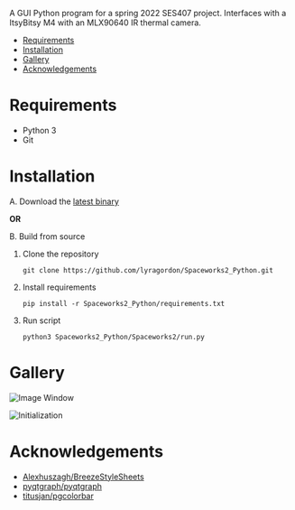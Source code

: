 A GUI Python program for a spring 2022 SES407 project. Interfaces with a ItsyBitsy M4 with an MLX90640 IR thermal camera.


- [Requirements](#requirements)
- [Installation](#installation)
- [Gallery](#gallery)
- [Acknowledgements](#acknowledgements)
# Requirements
 - Python 3
 - Git
# Installation
A. Download the [latest binary](https://github.com/lyragordon/Spaceworks2_Python/releases/tag/v0.1)

**OR**
   
B. Build from source
1. Clone the repository

	```git clone https://github.com/lyragordon/Spaceworks2_Python.git```

2. Install requirements

	```pip install -r Spaceworks2_Python/requirements.txt```
		
3. Run script
	
	```python3 Spaceworks2_Python/Spaceworks2/run.py```

# Gallery

![Image Window](https://github.com/lyragordon/Spaceworks2_Python/blob/resources/gallery/ImageWindow.png?raw=true)

![Initialization](https://github.com/lyragordon/Spaceworks2_Python/blob/resources/gallery/Initialization.png?raw=true)

# Acknowledgements
 - [Alexhuszagh/BreezeStyleSheets](https://github.com/Alexhuszagh/BreezeStyleSheets)
 - [pyqtgraph/pyqtgraph](https://github.com/pyqtgraph/pyqtgraph)
 - [titusjan/pgcolorbar](https://github.com/titusjan/pgcolorbar)
